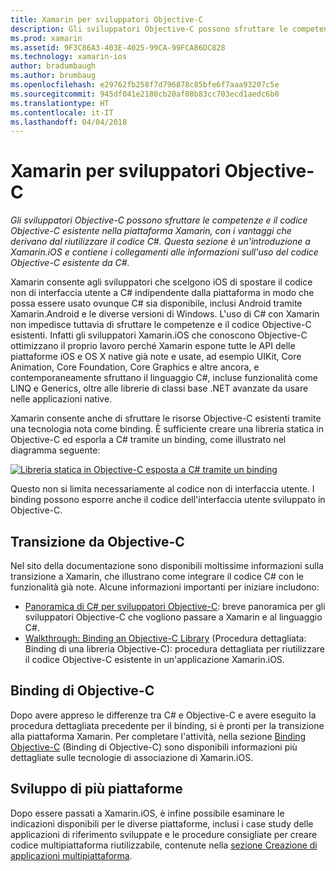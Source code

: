 ```yaml
---
title: Xamarin per sviluppatori Objective-C
description: Gli sviluppatori Objective-C possono sfruttare le competenze e il codice Objective-C esistente nella piattaforma Xamarin, con i vantaggi che derivano dal riutilizzare il codice C#. Questa sezione è un'introduzione a Xamarin.iOS e contiene i collegamenti alle informazioni sull'uso del codice Objective-C esistente da C#.
ms.prod: xamarin
ms.assetid: 9F3C86A3-403E-4025-99CA-99FCA86DC828
ms.technology: xamarin-ios
author: bradumbaugh
ms.author: brumbaug
ms.openlocfilehash: e29762fb258f7d796878c85bfe6f7aaa93207c5e
ms.sourcegitcommit: 945df041e2180cb20af08b83cc703ecd1aedc6b0
ms.translationtype: HT
ms.contentlocale: it-IT
ms.lasthandoff: 04/04/2018
---
```

# <a name="xamarin-for-objective-c-developers"></a>Xamarin per sviluppatori Objective-C

_Gli sviluppatori Objective-C possono sfruttare le competenze e il codice Objective-C esistente nella piattaforma Xamarin, con i vantaggi che derivano dal riutilizzare il codice C#. Questa sezione è un'introduzione a Xamarin.iOS e contiene i collegamenti alle informazioni sull'uso del codice Objective-C esistente da C#._

Xamarin consente agli sviluppatori che scelgono iOS di spostare il codice non di interfaccia utente a C# indipendente dalla piattaforma in modo che possa essere usato ovunque C# sia disponibile, inclusi Android tramite Xamarin.Android e le diverse versioni di Windows. L'uso di C# con Xamarin non impedisce tuttavia di sfruttare le competenze e il codice Objective-C esistenti. Infatti gli sviluppatori Xamarin.iOS che conoscono Objective-C ottimizzano il proprio lavoro perché Xamarin espone tutte le API delle piattaforme iOS e OS X native già note e usate, ad esempio UIKit, Core Animation, Core Foundation, Core Graphics e altre ancora, e contemporaneamente sfruttano il linguaggio C#, incluse funzionalità come LINQ e Generics, oltre alle librerie di classi base .NET avanzate da usare nelle applicazioni native.

Xamarin consente anche di sfruttare le risorse Objective-C esistenti tramite una tecnologia nota come binding. È sufficiente creare una libreria statica in Objective-C ed esporla a C# tramite un binding, come illustrato nel diagramma seguente:

 [![](images/01-bindings.png "Libreria statica in Objective-C esposta a C# tramite un binding")](images/01-bindings.png#lightbox)

Questo non si limita necessariamente al codice non di interfaccia utente. I binding possono esporre anche il codice dell'interfaccia utente sviluppato in Objective-C.

## <a name="transitioning-from-objective-c"></a>Transizione da Objective-C

Nel sito della documentazione sono disponibili moltissime informazioni sulla transizione a Xamarin, che illustrano come integrare il codice C# con le funzionalità già note. Alcune informazioni importanti per iniziare includono:

-   [Panoramica di C# per sviluppatori Objective-C](primer.md): breve panoramica per gli sviluppatori Objective-C che vogliono passare a Xamarin e al linguaggio C#. 
-   [Walkthrough: Binding an Objective-C Library](~/ios/platform/binding-objective-c/walkthrough.md) (Procedura dettagliata: Binding di una libreria Objective-C): procedura dettagliata per riutilizzare il codice Objective-C esistente in un'applicazione Xamarin.iOS. 


## <a name="binding-objective-c"></a>Binding di Objective-C

Dopo avere appreso le differenze tra C# e Objective-C e avere eseguito la procedura dettagliata precedente per il binding, si è pronti per la transizione alla piattaforma Xamarin. Per completare l'attività, nella sezione [Binding Objective-C](~/ios/platform/binding-objective-c/index.md) (Binding di Objective-C) sono disponibili informazioni più dettagliate sulle tecnologie di associazione di Xamarin.iOS.

## <a name="cross-platform-development"></a>Sviluppo di più piattaforme

Dopo essere passati a Xamarin.iOS, è infine possibile esaminare le indicazioni disponibili per le diverse piattaforme, inclusi i case study delle applicazioni di riferimento sviluppate e le procedure consigliate per creare codice multipiattaforma riutilizzabile, contenute nella [sezione Creazione di applicazioni multipiattaforma](~/cross-platform/app-fundamentals/building-cross-platform-applications/index.md).
